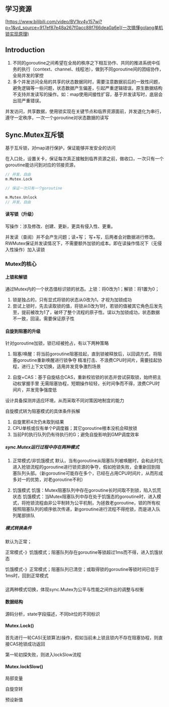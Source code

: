 

## 学习资源
[https://www.bilibili.com/video/BV1kv4y157wj?p=1&vd_source=917ef87e48a267f0acc88f766dea0a6e](一次搞懂golang单机锁实现原理)

##  Introduction
1. 不同的goroutine之间希望在全局的秩序之下相互协作、共同的推进系统中任务的执行（context、channel、线程池），做到不同goroutine间的团结协作，全局并发的掌控
2. 多个并发访问全局的共享的状态数据同时，需要注意数据前后的一致性问题，避免逻辑等一些问题，状态数据产生偏差，引起严重逻辑错误。原生数据结构不支持并发读写的操作。如：map使用间接性扩容，基于并发读写时，底层会出现严重错误。

并发访问，共享数据，使用锁实现在关键节点和临界资源面前，并发退化为串行，遵守一定秩序，一次一个goroutine对状态数据的读写

## Sync.Mutex互斥锁
基于互斥锁，对map进行保护，保证能够并发安全的访问


在入口处，设置关卡，保证每次真正接触到临界资源之前，做收口，一次只有一个goroutine能访问到对应的邻接资源，
```go
// 并发、自由
m.Mutex.Lock

// 保证一次只有一个goroutine

m.Mutex.Unlock
// 并发、自由
```
#### 读写锁（升级）
写操作：涉及修改、创建、更新，更具有侵入性、更重。

并发读（查阅）并不会产生问题；读+写； 写+写，后两者会对数据进行修改。RWMutex保证并发读情况下，不需要额外加锁的成本。即在读操作情况下（无侵入性操作）加入读锁


### Mutex的核心

#### 上锁和解锁
通过Mutex内的一个状态值标识锁的状态。上锁：将0改为1；解锁：将1置为0；

1. 锁是独占的，只有显式将锁的状态从0改为1，才视为加锁成功
2. 尝试上锁时，先去读取锁的值，将锁从0改为1时，若锁的值被其它角色后发先至，提前被改为1了，破坏了整个流程的原子性。误以为加锁成功，状态数据不一致，回滚。需要保证原子性

#### 自旋到阻塞的升级
针对goroutine加锁，锁已经被抢占，有以下两种策略
1. 阻塞/唤醒：将当前goroutine阻塞挂起，直到锁被释放后，以回调方式，将阻塞goroutine重新唤醒进行锁争夺
精准打击、不浪费CPU时间片，需要挂起协程，进行上下文切换，适用并发竞争激烈场景

2. 自旋+CAS：基于自旋结合CAS，重新校验锁的状态并尝试获取锁，始终把主动权掌握手里
无需阻塞协程，短期操作较轻，长时间争而不得，浪费CPU时间片，并发竞争强度低

设计具备探测并适应环境，从而采取不同对策因地制宜的能力

自旋模式转为阻塞模式的具体条件拆解
1. 自旋累积4次仍未取到结果
2. CPU单核或仅有单个P调度器；其它goroutine根本没机会释放锁
3. 当前P的执行队列仍有待执行的G；避免自旋影响到GMP调度效率


##### sync.Mutex运行过程中存在两种模式
1. 正常模式/非饥饿模式
默认，当有goroutine从阻塞队列被唤醒时，会和此时先进入抢锁流程的goroutine进行锁资源的争夺，假如抢锁失败，会重新回到阻塞队列头部。（新goroutine可能存在多个，已经在占用CPU时间片，从而形成多对一的优势，对老goroutine不利）

2. 饥饿模式
饥饿：Mutex阻塞队列中存在goroutine长时间取不到锁，陷入饥荒状态
饥饿模式：当Mutex阻塞队列中存在处于饥饿态的goroutine时，进入模式，将抢锁流程由非公平制转为公平机制，为拯救老goroutine，锁的所有权按照阻塞队列的顺序依次传递，新goroutine进行流程不得抢锁，而是进入队列尾部排队

##### 模式转换条件
默认为正常；

正常模式-》饥饿模式；阻塞队列存在goroutine等锁超过1ms而不得，进入饥饿状态

饥饿模式-》正常模式；阻塞队列已清空；或取得锁的goroutine等锁时间已低于1ms时，回到正常模式

#####
这两种模式切换，体现sync.Mutex为公平与性能之间作出的调整与权衡

#### 数据结构
源码分析，state字段描述，不同bit位的不同标识

#### Mutex.Lock()
首先进行一轮CAS(无锁算法)操作，假如当前未上锁且锁内不存在阻塞协程，则直接CAS抢锁成功返回

第一轮初探失败，则进入lockSlow流程

#### Mutex.lockSlow()
局部变量

自旋空转

预设新值

